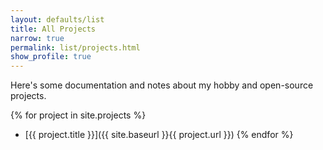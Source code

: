```yaml
---
layout: defaults/list
title: All Projects
narrow: true
permalink: list/projects.html
show_profile: true
---
```


Here's some documentation and notes about my hobby and open-source projects.

{% for project in site.projects %}
- [{{ project.title }}]({{ site.baseurl }}{{ project.url }})
{% endfor %}
